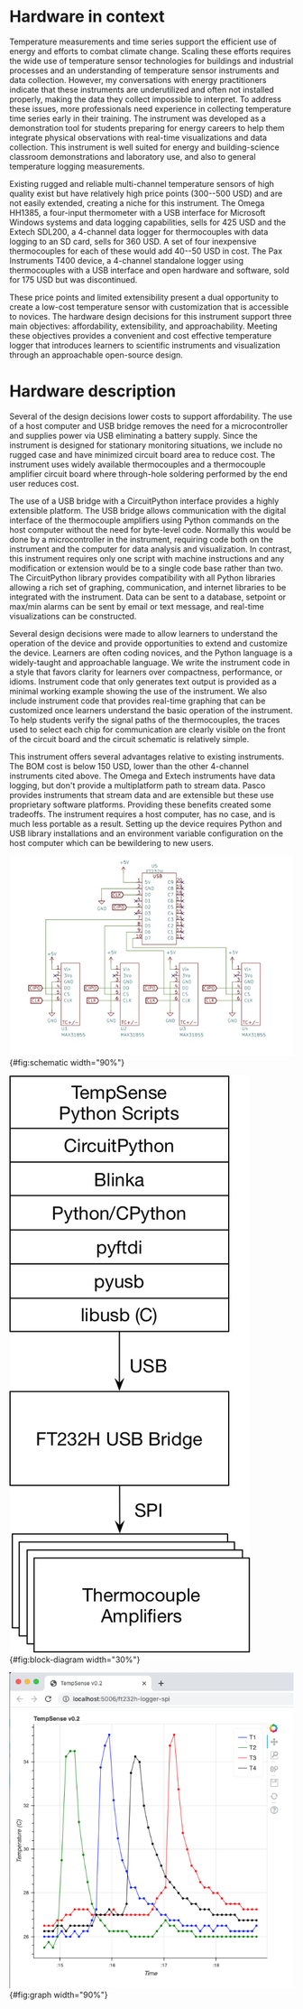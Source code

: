 # Hardware in context

Temperature measurements and time series support the efficient use of energy and efforts to combat climate change.
Scaling these efforts requires the wide use of temperature sensor technologies for buildings and industrial processes and an understanding of temperature sensor instruments and data collection.
However, my conversations with energy practitioners indicate that these instruments are underutilized and often not installed properly, making the data they collect impossible to interpret.
To address these issues, more professionals need experience in collecting temperature time series early in their training.
The instrument was developed as a demonstration tool for students preparing for energy careers to help them integrate physical observations with real-time visualizations and data collection.
This instrument is well suited for energy and building-science classroom demonstrations and laboratory use, and also to general temperature logging measurements.

Existing rugged and reliable multi-channel temperature sensors of high quality exist but have relatively high price points (300--500 USD) and are not easily extended, creating a niche for this instrument.
The Omega HH1385, a four-input thermometer with a USB interface for Microsoft Windows systems and data logging capabilities, sells for 425 USD and the Extech SDL200, a 4-channel data logger for thermocouples with data logging to an SD card, sells for 360 USD.
A set of four inexpensive thermocouples for each of these would add 40--50 USD in cost.
The Pax Instruments T400 device, a 4-channel standalone logger using thermocouples with a USB interface and open hardware and software, sold for 175 USD but was discontinued.

These price points and limited extensibility present a dual opportunity to create a low-cost temperature sensor with customization that is accessible to novices.
The hardware design decisions for this instrument support three main objectives: affordability, extensibility, and approachability.
Meeting these objectives provides a convenient and cost effective temperature logger that introduces learners to scientific instruments and visualization through an approachable open-source design.

# Hardware description

Several of the design decisions lower costs to support affordability.
The use of a host computer and USB bridge removes the need for a microcontroller and supplies power via USB eliminating a battery supply.
Since the instrument is designed for stationary monitoring situations, we include no rugged case and have minimized circuit board area to reduce cost.
The instrument uses widely available thermocouples and a thermocouple amplifier circuit board where through-hole soldering performed by the end user reduces cost.

The use of a USB bridge with a CircuitPython interface provides a highly extensible platform.
The USB bridge allows communication with the digital interface of the thermocouple amplifiers using Python commands on the host computer without the need for byte-level code.
Normally this would be done by a microcontroller in the instrument, requiring code both on the instrument and the computer for data analysis and visualization.
In contrast, this instrument requires only one script with machine instructions and any modification or extension would be to a single code base rather than two.
The CircuitPython library provides compatibility with all Python libraries allowing a rich set of graphing, communication, and internet libraries to be integrated with the instrument.
Data can be sent to a database, setpoint or max/min alarms can be sent by email or text message, and real-time visualizations can be constructed.

Several design decisions were made to allow learners to understand the operation of the device and provide opportunities to extend and customize the device.
Learners are often coding novices, and the Python language is a widely-taught and approachable language.
We write the instrument code in a style that favors clarity for learners over compactness, performance, or idioms.
Instrument code that only generates text output is provided as a minimal working example showing the use of the instrument.
We also include instrument code that provides real-time graphing that can be customized once learners understand the basic operation of the instrument.
To help students verify the signal paths of the thermocouples, the traces used to select each chip for communication are clearly visible on the front of the circuit board and the circuit schematic is relatively simple.

This instrument offers several advantages relative to existing instruments.
The BOM cost is below 150 USD, lower than the other 4-channel instruments cited above.
The Omega and Extech instruments have data logging, but don't provide a multiplatform path to stream data.
Pasco provides instruments that stream data and are extensible but these use proprietary software platforms.
Providing these benefits created some tradeoffs.
The instrument requires a host computer, has no case, and is much less portable as a result.
Setting up the device requires Python and USB library installations and an environment variable configuration on the host computer which can be bewildering to new users.

![Schematic for printed circuit board (PCB) fabrication. Only circuit board connections are shown and the thermocouple and USB connections omitted.](./figures/schematic.jpg){#fig:schematic width="90%"}

![Block Diagram. The order of communication and dependencies are shown in the diagram.](./figures/block-diagram.jpg){#fig:block-diagram width="30%"}

![Screenshot of browser-based real-time temperature graph.](./figures/graph-screenshot.png){#fig:graph width="90%"}
